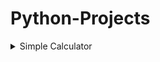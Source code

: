 
# Python-Projects

<details>
  <summary>Simple Calculator</summary>
  It is a simple script based python program, which can add, subtract, multiply and divide any two numbers 'x' and 'y'<br>
  <h3>How to run program : </h3>
  <code>C:\Desktop> python Simple_Calculator.py</code>
  
</details>

